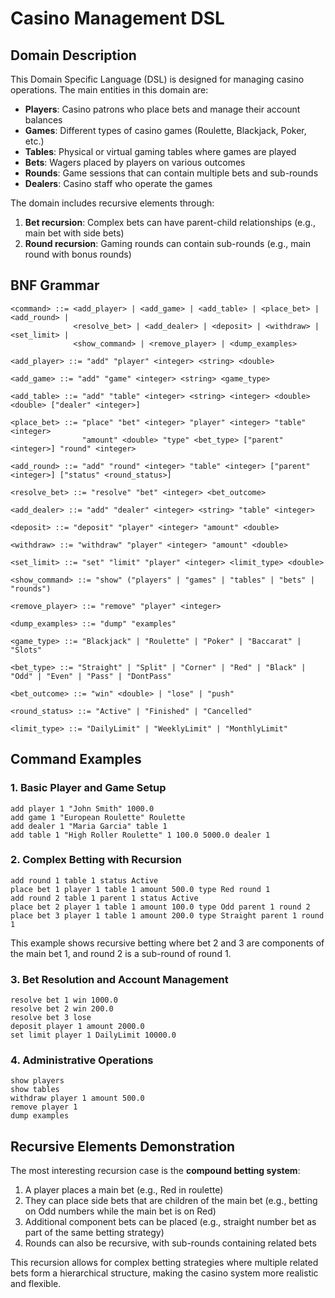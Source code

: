 # Casino Management DSL

## Domain Description

This Domain Specific Language (DSL) is designed for managing casino operations. The main entities in this domain are:

- **Players**: Casino patrons who place bets and manage their account balances
- **Games**: Different types of casino games (Roulette, Blackjack, Poker, etc.)
- **Tables**: Physical or virtual gaming tables where games are played
- **Bets**: Wagers placed by players on various outcomes
- **Rounds**: Game sessions that can contain multiple bets and sub-rounds
- **Dealers**: Casino staff who operate the games

The domain includes recursive elements through:
1. **Bet recursion**: Complex bets can have parent-child relationships (e.g., main bet with side bets)
2. **Round recursion**: Gaming rounds can contain sub-rounds (e.g., main round with bonus rounds)

## BNF Grammar

```bnf
<command> ::= <add_player> | <add_game> | <add_table> | <place_bet> | <add_round> | 
              <resolve_bet> | <add_dealer> | <deposit> | <withdraw> | <set_limit> | 
              <show_command> | <remove_player> | <dump_examples>

<add_player> ::= "add" "player" <integer> <string> <double>

<add_game> ::= "add" "game" <integer> <string> <game_type>

<add_table> ::= "add" "table" <integer> <string> <integer> <double> <double> ["dealer" <integer>]

<place_bet> ::= "place" "bet" <integer> "player" <integer> "table" <integer> 
                "amount" <double> "type" <bet_type> ["parent" <integer>] "round" <integer>

<add_round> ::= "add" "round" <integer> "table" <integer> ["parent" <integer>] ["status" <round_status>]

<resolve_bet> ::= "resolve" "bet" <integer> <bet_outcome>

<add_dealer> ::= "add" "dealer" <integer> <string> "table" <integer>

<deposit> ::= "deposit" "player" <integer> "amount" <double>

<withdraw> ::= "withdraw" "player" <integer> "amount" <double>

<set_limit> ::= "set" "limit" "player" <integer> <limit_type> <double>

<show_command> ::= "show" ("players" | "games" | "tables" | "bets" | "rounds")

<remove_player> ::= "remove" "player" <integer>

<dump_examples> ::= "dump" "examples"

<game_type> ::= "Blackjack" | "Roulette" | "Poker" | "Baccarat" | "Slots"

<bet_type> ::= "Straight" | "Split" | "Corner" | "Red" | "Black" | "Odd" | "Even" | "Pass" | "DontPass"

<bet_outcome> ::= "win" <double> | "lose" | "push"

<round_status> ::= "Active" | "Finished" | "Cancelled"

<limit_type> ::= "DailyLimit" | "WeeklyLimit" | "MonthlyLimit"
```

## Command Examples

### 1. Basic Player and Game Setup
```
add player 1 "John Smith" 1000.0
add game 1 "European Roulette" Roulette
add dealer 1 "Maria Garcia" table 1
add table 1 "High Roller Roulette" 1 100.0 5000.0 dealer 1
```

### 2. Complex Betting with Recursion
```
add round 1 table 1 status Active
place bet 1 player 1 table 1 amount 500.0 type Red round 1
add round 2 table 1 parent 1 status Active
place bet 2 player 1 table 1 amount 100.0 type Odd parent 1 round 2
place bet 3 player 1 table 1 amount 200.0 type Straight parent 1 round 1
```
This example shows recursive betting where bet 2 and 3 are components of the main bet 1, and round 2 is a sub-round of round 1.

### 3. Bet Resolution and Account Management
```
resolve bet 1 win 1000.0
resolve bet 2 win 200.0
resolve bet 3 lose
deposit player 1 amount 2000.0
set limit player 1 DailyLimit 10000.0
```

### 4. Administrative Operations
```
show players
show tables
withdraw player 1 amount 500.0
remove player 1
dump examples
```

## Recursive Elements Demonstration

The most interesting recursion case is the **compound betting system**:

1. A player places a main bet (e.g., Red in roulette)
2. They can place side bets that are children of the main bet (e.g., betting on Odd numbers while the main bet is on Red)
3. Additional component bets can be placed (e.g., straight number bet as part of the same betting strategy)
4. Rounds can also be recursive, with sub-rounds containing related bets

This recursion allows for complex betting strategies where multiple related bets form a hierarchical structure, making the casino system more realistic and flexible.

